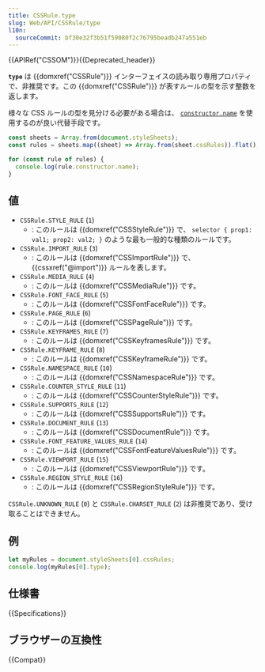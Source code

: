 ```yaml
---
title: CSSRule.type
slug: Web/API/CSSRule/type
l10n:
  sourceCommit: bf30e32f3b51f59080f2c76795beadb247a551eb
---
```


{{APIRef("CSSOM")}}{{Deprecated_header}}

**`type`** は {{domxref("CSSRule")}} インターフェイスの読み取り専用プロパティで、非推奨です。この {{domxref("CSSRule")}} が表すルールの型を示す整数を返します。

様々な CSS ルールの型を見分ける必要がある場合は、 [`constructor.name`](/ja/docs/Web/JavaScript/Reference/Global_Objects/Function/name) を使用するのが良い代替手段です。

```js
const sheets = Array.from(document.styleSheets);
const rules = sheets.map((sheet) => Array.from(sheet.cssRules)).flat();

for (const rule of rules) {
  console.log(rule.constructor.name);
}
```

## 値

- `CSSRule.STYLE_RULE` (`1`)
  - : このルールは {{domxref("CSSStyleRule")}} で、 `selector { prop1: val1; prop2: val2; }` のような最も一般的な種類のルールです。
- `CSSRule.IMPORT_RULE` (`3`)
  - : このルールは {{domxref("CSSImportRule")}} で、 {{cssxref("@import")}} ルールを表します。
- `CSSRule.MEDIA_RULE` (`4`)
  - : このルールは {{domxref("CSSMediaRule")}} です。
- `CSSRule.FONT_FACE_RULE` (`5`)
  - : このルールは {{domxref("CSSFontFaceRule")}} です。
- `CSSRule.PAGE_RULE` (`6`)
  - : このルールは {{domxref("CSSPageRule")}} です。
- `CSSRule.KEYFRAMES_RULE` (`7`)
  - : このルールは {{domxref("CSSKeyframesRule")}} です。
- `CSSRule.KEYFRAME_RULE` (`8`)
  - : このルールは {{domxref("CSSKeyframeRule")}} です。
- `CSSRule.NAMESPACE_RULE` (`10`)
  - : このルールは {{domxref("CSSNamespaceRule")}} です。
- `CSSRule.COUNTER_STYLE_RULE` (`11`)
  - : このルールは {{domxref("CSSCounterStyleRule")}} です。
- `CSSRule.SUPPORTS_RULE` (`12`)
  - : このルールは {{domxref("CSSSupportsRule")}} です。
- `CSSRule.DOCUMENT_RULE` (`13`)
  - : このルールは {{domxref("CSSDocumentRule")}} です。
- `CSSRule.FONT_FEATURE_VALUES_RULE` (`14`)
  - : このルールは {{domxref("CSSFontFeatureValuesRule")}} です。
- `CSSRule.VIEWPORT_RULE` (`15`)
  - : このルールは {{domxref("CSSViewportRule")}} です。
- `CSSRule.REGION_STYLE_RULE` (`16`)
  - : このルールは {{domxref("CSSRegionStyleRule")}} です。

`CSSRule.UNKNOWN_RULE` (`0`) と `CSSRule.CHARSET_RULE` (`2`) は非推奨であり、受け取ることはできません。

## 例

```js
let myRules = document.styleSheets[0].cssRules;
console.log(myRules[0].type);
```

## 仕様書

{{Specifications}}

## ブラウザーの互換性

{{Compat}}
